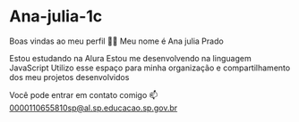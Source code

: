 # Ana-julia-1c
Boas vindas ao meu perfil 💙💙
Meu nome é Ana julia Prado

Estou estudando na Alura
Estou me desenvolvendo na linguagem JavaScript
Utilizo esse espaço para minha organização e compartilhamento dos meu projetos desenvolvidos

Você pode entrar em contato comigo 📫
0000110655810sp@al.sp.educacao.sp.gov.br
